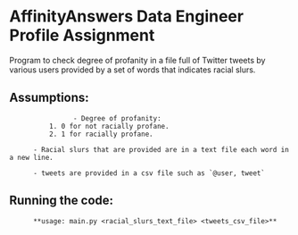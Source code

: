 # AffinityAnswers Data Engineer Profile Assignment 

Program to check degree of profanity in a file full of Twitter tweets by various users provided by a set of words that indicates racial slurs.

## Assumptions:
					- Degree of profanity: 
              1. 0 for not racially profane.
              2. 1 for racially profane.
              
          - Racial slurs that are provided are in a text file each word in a new line.
          
          - tweets are provided in a csv file such as `@user, tweet`
          
 ## Running the code:
          **usage: main.py <racial_slurs_text_file> <tweets_csv_file>**
          
 
